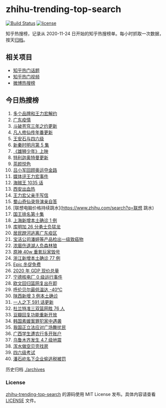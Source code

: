 # zhihu-trending-top-search

[![Build Status](https://github.com/justjavac/zhihu-trending-top-search/workflows/ci/badge.svg?branch=main)](https://github.com/justjavac/zhihu-trending-top-search/actions)
[![license](https://img.shields.io/github/license/justjavac/zhihu-trending-top-search)](https://github.com/justjavac/zhihu-trending-top-search/blob/main/LICENSE)

知乎热搜榜，记录从 2020-11-24 日开始的知乎热搜榜单。每小时抓取一次数据，按天[归档](./archives)。

## 相关项目

- [知乎热门话题](https://github.com/justjavac/zhihu-trending-hot-questions)
- [知乎热门视频](https://github.com/justjavac/zhihu-trending-hot-video)
- [微博热搜榜](https://github.com/justjavac/weibo-trending-hot-search)

## 今日热搜榜

<!-- BEGIN -->
<!-- 最后更新时间 Sun Dec 19 2021 17:06:51 GMT+0800 (China Standard Time) -->

1. [多个品牌和王力宏解约](https://www.zhihu.com/search?q=王力宏合作)
1. [广东疫情](https://www.zhihu.com/search?q=广东疫情)
1. [斗破苍穹三年之约更新](https://www.zhihu.com/search?q=斗破苍穹三年之约)
1. [凡人修仙传年番更新](https://www.zhihu.com/search?q=凡人修仙传)
1. [王安石与四六级](https://www.zhihu.com/search?q=王安石四六级)
1. [新秦时明月第 5 集](https://www.zhihu.com/search?q=新秦时明月)
1. [《雄狮少年》上映](https://www.zhihu.com/search?q=雄狮少年)
1. [特利迦奥特曼更新](https://www.zhihu.com/search?q=特利迦奥特曼)
1. [茶颜悦色](https://www.zhihu.com/search?q=茶颜悦色)
1. [吕小军回顾奥运夺金路](https://www.zhihu.com/search?q=吕小军)
1. [媒体评王力宏事件](https://www.zhihu.com/search?q=王力宏事件)
1. [海贼王 1035 话](https://www.zhihu.com/search?q=海贼王)
1. [西安出血热](https://www.zhihu.com/search?q=出血热)
1. [王力宏父亲手写信](https://www.zhihu.com/search?q=王力宏父亲)
1. [蜀山奇仙录导演亲自答](https://www.zhihu.com/search?q=蜀山奇仙录)
1. [联想电脑价格持续跳水](https://www.zhihu.com/search?q=联想 跳水)
1. [国王排名第十集](https://www.zhihu.com/search?q=国王排名)
1. [上海新增本土确诊 1 例](https://www.zhihu.com/search?q=上海疫情)
1. [库明加 26 分勇士负猛龙](https://www.zhihu.com/search?q=勇士)
1. [居民蹚河逃离广东疫区](https://www.zhihu.com/search?q=广东疫情)
1. [宝洁公司潘婷等产品检出一级致癌物](https://www.zhihu.com/search?q=潘婷)
1. [浓眉伤退湖人负森林狼](https://www.zhihu.com/search?q=湖人)
1. [原神 40w 重氪玩家毁号](https://www.zhihu.com/search?q=原神)
1. [浙江新增本土确诊 77 例](https://www.zhihu.com/search?q=浙江疫情)
1. [Epic 冬促免费](https://www.zhihu.com/search?q=epic)
1. [2020 年 GDP 现价总量](https://www.zhihu.com/search?q=2020GDP)
1. [宁德核电厂 0 级运行事件](https://www.zhihu.com/search?q=宁德核电厂)
1. [欧文回归篮网复出在即](https://www.zhihu.com/search?q=欧文回归)
1. [呼伦贝尔最低温达 -40℃](https://www.zhihu.com/search?q=呼伦贝尔极寒天气)
1. [陕西新增 3 例本土确诊](https://www.zhihu.com/search?q=陕西疫情)
1. [一人之下 591 话更新](https://www.zhihu.com/search?q=一人之下)
1. [杜兰特准三双篮网胜 76 人](https://www.zhihu.com/search?q=篮网)
1. [豆瓣回复功能重新开放](https://www.zhihu.com/search?q=豆瓣回复)
1. [韩国素媛案罪犯家中遇袭](https://www.zhihu.com/search?q=素媛案罪犯)
1. [我国正立法应对广场舞扰民](https://www.zhihu.com/search?q=广场舞立法)
1. [广西学生遭农行多开账户](https://www.zhihu.com/search?q=广西学生)
1. [乌鲁木齐发生 4.7 级地震](https://www.zhihu.com/search?q=乌鲁木齐地震)
1. [浑水做空贝壳找房](https://www.zhihu.com/search?q=浑水做空贝壳)
1. [四六级考试](https://www.zhihu.com/search?q=四六级考试)
1. [潘石屹名下企业偷逃税被罚](https://www.zhihu.com/search?q=潘石屹)

<!-- END -->

历史归档 [./archives](./archives)

### License

[zhihu-trending-top-search](https://github.com/justjavac/zhihu-trending-top-search)
的源码使用 MIT License 发布。具体内容请查看 [LICENSE](./LICENSE) 文件。

